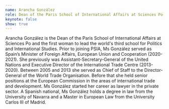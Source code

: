 ```yaml
---
name: Arancha González
role: Dean of the Paris School of International Affairs at Sciences Po, former Spanish Minister of Foreign Affairs, European Union and Cooperation
keynote: false
show: true
---
```


Arancha González is the Dean of the Paris School of International Affairs at Sciences Po and the first woman to lead the world's third school for Politics and International Studies. Prior to joining PSIA, Ms González served as Spain’s Minister of Foreign Affairs, European Union and Cooperation (2020-2021). She previously was Assistant-Secretary-General of the United Nations and Executive Director of the International Trade Centre (2013-2020). Between 2005 and 2013 she served as Chief of Staff to the Director-General of the World Trade
Organisation. Before that she held senior positions at the European Commission in the areas of international trade and development. Ms
González started her career as lawyer in the private sector. A Spanish national, Ms González holds a degree in law from the University of Navarra and a Master in European Law from the University Carlos III of Madrid.